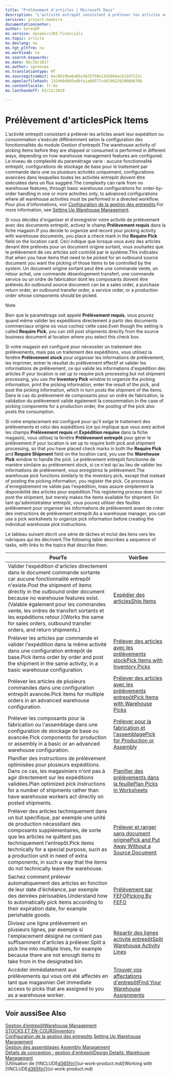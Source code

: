 ```yaml
---
title: "Prélèvement d'articles | Microsoft Docs"
description: "L'activité entrepôt consistant à prélever les articles avant leur expédition ou consommation s'exécute différemment selon la configuration des fonctionnalités du module Gestion d'entrepôt. Le niveau de complexité du [paramétrage](../configure-warehouse-processes.md) varie : aucune fonctionnalité entrepôt, configurations de stockage de base pour le traitement par commande dans une ou plusieurs activités uniquement, configurations avancées dans lesquelles toutes les activités entrepôt doivent être exécutées dans un flux suggéré."
services: project-madeira
documentationcenter: 
author: SorenGP
ms.service: dynamics365-financials
ms.topic: article
ms.devlang: na
ms.tgt_pltfrm: na
ms.workload: na
ms.search.keywords: 
ms.date: 08/29/2017
ms.author: sgroespe
ms.translationtype: HT
ms.sourcegitcommit: bec0619be0a65e3625759e13d2866ac615d7513c
ms.openlocfilehash: 132408d095edbfa1a60577cdd19022920088670b
ms.contentlocale: fr-be
ms.lasthandoff: 03/22/2018

---
```

# <a name="pick-items"></a><span data-ttu-id="ab269-104">Prélèvement d'articles</span><span class="sxs-lookup"><span data-stu-id="ab269-104">Pick Items</span></span>
<span data-ttu-id="ab269-105">L'activité entrepôt consistant à prélever les articles avant leur expédition ou consommation s'exécute différemment selon la configuration des fonctionnalités du module Gestion d'entrepôt.</span><span class="sxs-lookup"><span data-stu-id="ab269-105">The warehouse activity of picking items before they are shipped or consumed is performed in different ways, depending on how warehouse management features are configured.</span></span> <span data-ttu-id="ab269-106">Le niveau de complexité du paramétrage varie : aucune fonctionnalité entrepôt, configurations de stockage de base pour le traitement par commande dans une ou plusieurs activités uniquement, configurations avancées dans lesquelles toutes les activités entrepôt doivent être exécutées dans un flux suggéré.</span><span class="sxs-lookup"><span data-stu-id="ab269-106">The complexity can rank from no warehouse features, through basic warehouse configurations for order-by-order handling in one or more activities only, to advanced configurations where all warehouse activities must be performed in a directed workflow.</span></span> <span data-ttu-id="ab269-107">Pour plus d'informations, voir [Configuration de la gestion des entrepôts](warehouse-setup-warehouse.md).</span><span class="sxs-lookup"><span data-stu-id="ab269-107">For more information, see [Setting Up Warehouse Management](warehouse-setup-warehouse.md).</span></span>

<span data-ttu-id="ab269-108">Si vous décidez d'organiser et d'enregistrer votre activité de prélèvement avec des documents entrepôt, activez le champ **Prélèvement requis** dans la fiche magasin.</span><span class="sxs-lookup"><span data-stu-id="ab269-108">If you decide to organize and record your picking activity with warehouse documents, you place a check mark in the **Require Pick** field on the location card.</span></span> <span data-ttu-id="ab269-109">Ceci indique que lorsque vous avez des articles devant être prélevés pour un document origine sortant, vous souhaitez que le prélèvement de ces articles soit contrôlé par le système.</span><span class="sxs-lookup"><span data-stu-id="ab269-109">This indicates that when you have items that need to be picked for an outbound source document you want the picking of those items to be controlled by the system.</span></span> <span data-ttu-id="ab269-110">Un document origine sortant peut être une commande vente, un retour achat, une commande désenlogement transfert, une commande service ou un ordre de fabrication dont les composants doivent être prélevés.</span><span class="sxs-lookup"><span data-stu-id="ab269-110">An outbound source document can be a sales order, a purchase return order, an outbound transfer order, a service order, or a production order whose components should be picked.</span></span>

> [!NOTE]
> <span data-ttu-id="ab269-111">Bien que le paramétrage soit appelé **Prélèvement requis**, vous pouvez quand même valider les expéditions directement à partir des documents commerciaux origine où vous cochez cette case.</span><span class="sxs-lookup"><span data-stu-id="ab269-111">Even though the setting is called **Require Pick**, you can still post shipments directly from the source business document at location where you select this check box.</span></span>

<span data-ttu-id="ab269-112">Si votre magasin est configuré pour nécessiter un traitement des prélèvements, mais pas un traitement des expéditions, vous utilisez la fenêtre **Prélèvement stock** pour organiser les informations de prélèvement, les imprimer, entrer le résultat du prélèvement effectif et valider les informations de prélèvement, ce qui valide les informations d'expédition des articles.</span><span class="sxs-lookup"><span data-stu-id="ab269-112">If your location is set up to require pick processing but not shipment processing, you use the **Inventory Pick** window to organize the picking information, print the picking information, enter the result of the pick, and post the picking information, which in turn posts the shipment of the items.</span></span> <span data-ttu-id="ab269-113">Dans le cas du prélèvement de composants pour un ordre de fabrication, la validation du prélèvement valide également la consommation.</span><span class="sxs-lookup"><span data-stu-id="ab269-113">In the case of picking components for a production order, the posting of the pick also posts the consumption.</span></span>

<span data-ttu-id="ab269-114">Si votre emplacement est configuré pour qu'il exige le traitement des prélèvements et celui des expéditions (ce qui implique que vous avez activé les champs **Prélèvement requis** et **Expédition requise** dans la fiche magasin), vous utilisez la fenêtre **Prélèvement entrepôt** pour gérer le prélèvement.</span><span class="sxs-lookup"><span data-stu-id="ab269-114">If your location is set up to require both pick and shipment processing, so that you have placed check marks in both the **Require Pick** and **Require Shipment** field on the location card, you use the **Warehouse Pick** window to handle the pick.</span></span> <span data-ttu-id="ab269-115">Le prélèvement entrepôt fonctionne de manière similaire au prélèvement stock, si ce n'est qu'au lieu de valider les informations de prélèvement, vous enregistrez le prélèvement.</span><span class="sxs-lookup"><span data-stu-id="ab269-115">The warehouse pick functions similarly to the inventory pick, except that instead of posting the picking information, you register the pick.</span></span> <span data-ttu-id="ab269-116">Ce processus d'enregistrement ne valide pas l'expédition, mais assure simplement la disponibilité des articles pour expédition.</span><span class="sxs-lookup"><span data-stu-id="ab269-116">This registering process does not post the shipment, but merely makes the items available for shipment.</span></span> <span data-ttu-id="ab269-117">En tant qu'administrateur entrepôt, vous pouvez utiliser des feuilles prélèvement pour organiser les informations de prélèvement avant de créer des instructions de prélèvement entrepôt.</span><span class="sxs-lookup"><span data-stu-id="ab269-117">As a warehouse manager, you can use a pick worksheets to organize pick information before creating the individual warehouse pick instructions.</span></span>

<span data-ttu-id="ab269-118">Le tableau suivant décrit une série de tâches et inclut des liens vers les rubriques qui les décrivent.</span><span class="sxs-lookup"><span data-stu-id="ab269-118">The following table describes a sequence of tasks, with links to the topics that describe them.</span></span>   

|<span data-ttu-id="ab269-119">**Pour**</span><span class="sxs-lookup"><span data-stu-id="ab269-119">**To**</span></span>|<span data-ttu-id="ab269-120">**Voir**</span><span class="sxs-lookup"><span data-stu-id="ab269-120">**See**</span></span>|
|------------|-------------|  
|<span data-ttu-id="ab269-121">Valider l'expédition d'articles directement dans le document commande sortante car aucune fonctionnalité entrepôt n'existe.</span><span class="sxs-lookup"><span data-stu-id="ab269-121">Post the shipment of items directly in the outbound order document because no warehouse features exist.</span></span> <span data-ttu-id="ab269-122">(Valable également pour les commandes vente, les ordres de transfert sortants et les expéditions retour.)</span><span class="sxs-lookup"><span data-stu-id="ab269-122">(Works the same for sales orders, outbound transfer orders, and return shipments.)</span></span>|[<span data-ttu-id="ab269-123">Expédier des articles</span><span class="sxs-lookup"><span data-stu-id="ab269-123">Ship Items</span></span>](warehouse-how-ship-items.md)|  
|<span data-ttu-id="ab269-124">Prélever les articles par commande et valider l'expédition dans la même activité dans une configuration entrepôt de base.</span><span class="sxs-lookup"><span data-stu-id="ab269-124">Pick items order by order and post the shipment in the same activity, in a basic warehouse configuration.</span></span>|[<span data-ttu-id="ab269-125">Prélever des articles avec les prélèvements stock</span><span class="sxs-lookup"><span data-stu-id="ab269-125">Pick Items with Inventory Picks</span></span>](warehouse-how-to-pick-items-with-inventory-picks.md)|
|<span data-ttu-id="ab269-126">Prélever les articles de plusieurs commandes dans une configuration entrepôt avancée.</span><span class="sxs-lookup"><span data-stu-id="ab269-126">Pick items for multiple orders in an advanced warehouse configuration.</span></span>|[<span data-ttu-id="ab269-127">Prélever des articles avec les prélèvements entrepôt</span><span class="sxs-lookup"><span data-stu-id="ab269-127">Pick Items with Warehouse Picks</span></span>](warehouse-how-to-pick-items-for-warehouse-shipment.md)|  
|<span data-ttu-id="ab269-128">Prélever les composants pour la fabrication ou l'assemblage dans une configuration de stockage de base ou avancée.</span><span class="sxs-lookup"><span data-stu-id="ab269-128">Pick components for production or assembly in a basic or an advanced warehouse configuration.</span></span>|[<span data-ttu-id="ab269-129">Prélever pour la fabrication et l'assemblage</span><span class="sxs-lookup"><span data-stu-id="ab269-129">Pick for Production or Assembly</span></span>](warehouse-how-to-pick-for-production.md)|  
|<span data-ttu-id="ab269-130">Planifier des instructions de prélèvement optimisées pour plusieurs expéditions. Dans ce cas, les magasiniers n'ont pas à agir directement sur les expéditions validées.</span><span class="sxs-lookup"><span data-stu-id="ab269-130">Plan optimized pick instructions for a number of shipments rather than have warehouse workers act directly on posted shipments.</span></span>|[<span data-ttu-id="ab269-131">Planifier des prélèvements dans la feuille</span><span class="sxs-lookup"><span data-stu-id="ab269-131">Plan Picks in Worksheets</span></span>](warehouse-how-to-plan-picks-in-worksheets.md)|  
|<span data-ttu-id="ab269-132">Prélever des articles techniquement dans un but spécifique, par exemple une unité de production nécessitant des composants supplémentaires, de sorte que les articles ne quittent pas techniquement l'entrepôt.</span><span class="sxs-lookup"><span data-stu-id="ab269-132">Pick items technically for a special purpose, such as a production unit in need of extra components, in such a way that the items do not technically leave the warehouse.</span></span>|[<span data-ttu-id="ab269-133">Prélever et ranger sans document origine</span><span class="sxs-lookup"><span data-stu-id="ab269-133">Pick and Put Away Without a Source Document</span></span>](warehouse-how-to-create-put-aways-from-internal-put-aways.md)|
|<span data-ttu-id="ab269-134">Sachez comment prélever automatiquement des articles en fonction de leur date d'échéance, par exemple des denrées périssables.</span><span class="sxs-lookup"><span data-stu-id="ab269-134">Understand how to automatically pick items according to their expiration date, for example perishable goods.</span></span>|[<span data-ttu-id="ab269-135">Prélèvement par FEFO</span><span class="sxs-lookup"><span data-stu-id="ab269-135">Picking By FEFO</span></span>](warehouse-picking-by-fefo.md)|
|<span data-ttu-id="ab269-136">Divisez une ligne prélèvement en plusieurs lignes, par exemple si l'emplacement désigné ne contient pas suffisamment d'articles à prélever.</span><span class="sxs-lookup"><span data-stu-id="ab269-136">Split a pick line into multiple lines, for example because there are not enough items to take from in the designated bin.</span></span>|[<span data-ttu-id="ab269-137">Répartir des lignes activité entrepôt</span><span class="sxs-lookup"><span data-stu-id="ab269-137">Split Warehouse Activity Lines</span></span>](warehouse-how-to-split-warehouse-activity-lines.md)|
|<span data-ttu-id="ab269-138">Accéder immédiatement aux prélèvements qui vous ont été affectés en tant que magasinier.</span><span class="sxs-lookup"><span data-stu-id="ab269-138">Get immediate access to picks that are assigned to you as a warehouse worker.</span></span>|[<span data-ttu-id="ab269-139">Trouver vos affectations d'entrepôt</span><span class="sxs-lookup"><span data-stu-id="ab269-139">Find Your Warehouse Assignments</span></span>](warehouse-how-to-find-your-warehouse-assignments.md)|  

## <a name="see-also"></a><span data-ttu-id="ab269-140">Voir aussi</span><span class="sxs-lookup"><span data-stu-id="ab269-140">See Also</span></span>  
[<span data-ttu-id="ab269-141">Gestion d’entrepôt</span><span class="sxs-lookup"><span data-stu-id="ab269-141">Warehouse Management</span></span>](warehouse-manage-warehouse.md)  
[<span data-ttu-id="ab269-142">STOCKS ET EN-COURS</span><span class="sxs-lookup"><span data-stu-id="ab269-142">Inventory</span></span>](inventory-manage-inventory.md)  
<span data-ttu-id="ab269-143">[Configuration de la gestion des entrepôts](warehouse-setup-warehouse.md)   </span><span class="sxs-lookup"><span data-stu-id="ab269-143">[Setting Up Warehouse Management](warehouse-setup-warehouse.md)   </span></span>  
<span data-ttu-id="ab269-144">[Gestion des assemblages](assembly-assemble-items.md)  </span><span class="sxs-lookup"><span data-stu-id="ab269-144">[Assembly Management](assembly-assemble-items.md)  </span></span>  
[<span data-ttu-id="ab269-145">Détails de conception : gestion d'entrepôt</span><span class="sxs-lookup"><span data-stu-id="ab269-145">Design Details: Warehouse Management</span></span>](design-details-warehouse-management.md)  
<span data-ttu-id="ab269-146">[Utilisation de [!INCLUDE[d365fin](includes/d365fin_md.md)]](ui-work-product.md)</span><span class="sxs-lookup"><span data-stu-id="ab269-146">[Working with [!INCLUDE[d365fin](includes/d365fin_md.md)]](ui-work-product.md)</span></span>

